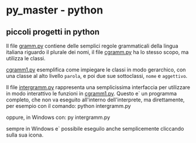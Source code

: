 # py_master - python


## piccoli progetti in python

Il file [gramm.py](gramm.py) contiene delle semplici regole grammaticali della
lingua italiana riguardo il plurale dei nomi, il file [cgramm.py](cgramm.py) ha
lo stesso scopo, ma utilizza le classi.

[cgramm1.py](cgramm1.py) esemplifica come impiegare le classi in modo
gerarchico, con una classe al alto livello `parola`, e poi due sue sottoclassi,
`nome` e `aggettivo`.

Il file [intergramm.py](intergramm.py) rappresenta una semplicissima interfaccia
per utilizzare in modo interattivo le funzioni in [cgramm1.py](cgramm1.py).
Questo e\` un programma completo, che non va eseguito all'interno
dell'interprete, ma direttamente, per esempio con il comando:
	python intergramm.py

oppure, in Windows con:
	py intergramm.py

sempre in Windows e\` possibile eseguilo anche semplicemente cliccando sulla sua
icona.
